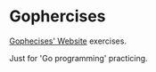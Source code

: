 # Gophercises
[Gophecises' Website](https://gophercises.com) exercises.

Just for 'Go programming' practicing.


